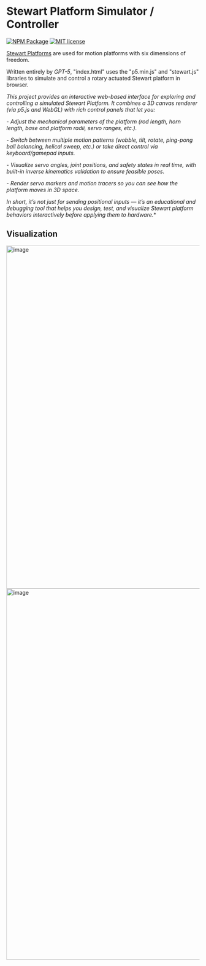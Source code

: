 # Stewart Platform Simulator / Controller

[![NPM Package](https://img.shields.io/npm/v/stewart.svg?style=flat)](https://npmjs.org/package/stewart "View this project on npm")
[![MIT license](http://img.shields.io/badge/license-MIT-brightgreen.svg)](http://opensource.org/licenses/MIT)


[Stewart Platforms](https://raw.org/research/inverse-kinematics-of-a-stewart-platform/) are used for motion platforms with six dimensions of freedom.

Written entirely by *GPT-5*, "index.html" uses the "p5.min.js" and "stewart.js" libraries to simulate and control a rotary actuated Stewart platform in browser. 


*This project provides an interactive web-based interface for exploring and controlling a simulated Stewart Platform. It combines a 3D canvas renderer (via p5.js and WebGL) with rich control panels that let you:*

*- Adjust the mechanical parameters of the platform (rod length, horn length, base and platform radii, servo ranges, etc.).*

*- Switch between multiple motion patterns (wobble, tilt, rotate, ping-pong ball balancing, helical sweep, etc.) or take direct control via keyboard/gamepad inputs.*

*- Visualize servo angles, joint positions, and safety states in real time, with built-in inverse kinematics validation to ensure feasible poses.*

*- Render servo markers and motion tracers so you can see how the platform moves in 3D space.*

*In short, it’s not just for sending positional inputs — it’s an educational and debugging tool that helps you design, test, and visualize Stewart platform behaviors interactively before applying them to hardware.**

## Visualization

<img width="1351" height="894" alt="image" src="https://github.com/user-attachments/assets/23c0aa81-e359-4d42-978b-010c2be4f4ab" />
<img width="1613" height="968" alt="image" src="https://github.com/user-attachments/assets/1927c2b0-91b1-473f-b0d6-e376f2ef8fdb" />

